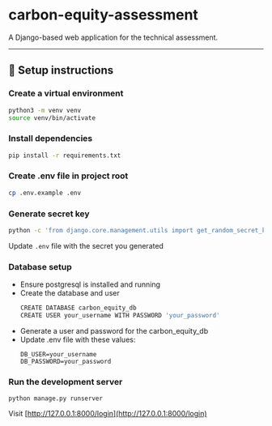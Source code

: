 # carbon-equity-assessment

A Django-based web application for the technical assessment.

---

## 🚀 Setup instructions

### Create a virtual environment
```bash
python3 -m venv venv
source venv/bin/activate
```

### Install dependencies
```bash
pip install -r requirements.txt
```

### Create .env file in project root
```bash
cp .env.example .env
```

### Generate secret key
```bash
python -c 'from django.core.management.utils import get_random_secret_key; print(get_random_secret_key())'
```
Update `.env` file with the secret you generated 

### Database setup
- Ensure postgresql is installed and running
- Create the database and user
    ```bash
    CREATE DATABASE carbon_equity_db
    CREATE USER your_username WITH PASSWORD 'your_password'
    ```
- Generate a user and password for the carbon_equity_db
- Update .env file with these values:
    ```
    DB_USER=your_username
    DB_PASSWORD=your_password
    ```

### Run the development server
```
python manage.py runserver
```

Visit [http://127.0.0.1:8000/login](http://127.0.0.1:8000/login)
